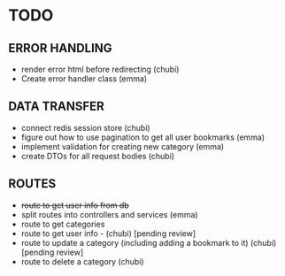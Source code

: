 # TODO

## ERROR HANDLING

- render error html before redirecting (chubi)
- Create error handler class (emma)

## DATA TRANSFER

- connect redis session store (chubi)
- figure out how to use pagination to get all user bookmarks (emma)
- implement validation for creating new category (emma)
- create DTOs for all request bodies (chubi)

## ROUTES

- ~~route to get user info from db~~
- split routes into controllers and services (emma)
- route to get categories
- route to get user info - (chubi) [pending review]
- route to update a category (including adding a bookmark to it) (chubi) [pending review]
- route to delete a category (chubi)

